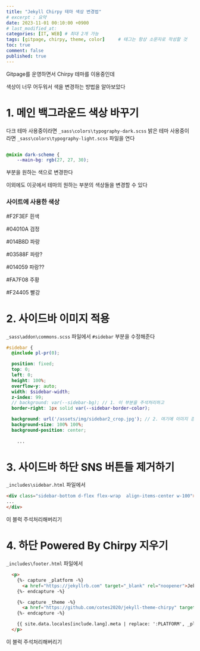 ```yaml
---
title: "Jekyll Chirpy 테마 색상 변경법"
# excerpt : 요약
date: 2023-11-01 00:10:00 +0900
# last_modified_at: 
categories: [IT, WEB] # 최대 2개 가능
tags: [gitpage, chirpy, theme, color]     # 태그는 항상 소문자로 작성할 것
toc: true
comment: false
published: true
---
```

Gitpage를 운영하면서 Chirpy 테마를 이용중인데

색상이 너무 어두워서 색을 변경하는 방법을 알아보았다

# 1. 메인 백그라운드 색상 바꾸기
다크 테마 사용중이라면 `_sass\colors\typography-dark.scss`
밝은 테마 사용중이라면 `_sass\colors\typography-light.scss` 파일을 연다

```scss

@mixin dark-scheme {
    --main-bg: rgb(27, 27, 30);
```
부분을 원하는 색으로 변경한다

이외에도 이곳에서 테마의 원하는 부분의 색상들을 변경할 수 있다

### 사이트에 사용한 색상

#F2F3EF 흰색

#04010A 검정

#014B8D 파랑

#03588F 파랑?

#014059 파랑??

#FA7F08 주황

#F24405 빨강


# 2. 사이드바 이미지 적용

`_sass\addon\commons.scss` 파일에서 `#sidebar` 부분을 수정해준다

```scss
#sidebar {
  @include pl-pr(0);

  position: fixed;
  top: 0;
  left: 0;
  height: 100%;
  overflow-y: auto;
  width: $sidebar-width;
  z-index: 99;
  // background: var(--sidebar-bg); // 1. 이 부분을 주석처리하고 
  border-right: 1px solid var(--sidebar-border-color);

  background: url('/assets/img/sidebar2_crop.jpg'); // 2. 여기에 이미지 경로 수정 및 경로에 이미지 넣기
  background-size: 100% 100%;
  background-position: center;
    
    ...

```

# 3. 사이드바 하단 SNS 버튼들 제거하기

`_includes\sidebar.html` 파일에서 
```html
<div class="sidebar-bottom d-flex flex-wrap  align-items-center w-100">
...
</div>
```
이 블럭 주석처리해버리기 

# 4. 하단 Powered By Chirpy 지우기 

`_includes\footer.html` 파일에서

```html
  <p>
    {%- capture _platform -%}
      <a href="https://jekyllrb.com" target="_blank" rel="noopener">Jekyll</a>
    {%- endcapture -%}

    {%- capture _theme -%}
      <a href="https://github.com/cotes2020/jekyll-theme-chirpy" target="_blank" rel="noopener">Chirpy</a>
    {%- endcapture -%}

    {{ site.data.locales[include.lang].meta | replace: ':PLATFORM', _platform | replace: ':THEME', _theme }}
  </p>
```
이 블럭 주석처리해버리기